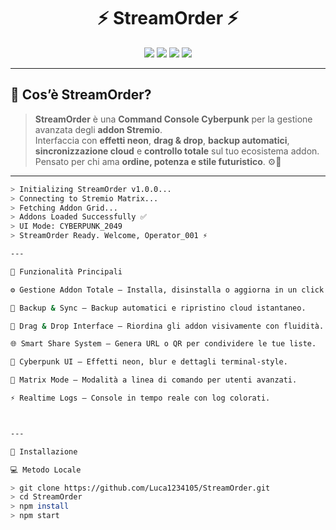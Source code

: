 <h1 align="center">⚡ StreamOrder ⚡</h1>

<p align="center">
  <img src="https://img.shields.io/badge/Version-1.0.0-purple?style=for-the-badge&logo=stremio" />
  <img src="https://img.shields.io/badge/Build-Stable-cyan?style=for-the-badge" />
  <img src="https://img.shields.io/badge/Theme-Cyberpunk-ff00ff?style=for-the-badge&logoColor=white" />
  <img src="https://img.shields.io/badge/License-Unlicensed-red?style=for-the-badge" />
</p>

---

## 💠 Cos’è StreamOrder?

> **StreamOrder** è una **Command Console Cyberpunk** per la gestione avanzata degli **addon Stremio**.  
> Interfaccia con **effetti neon**, **drag & drop**, **backup automatici**, **sincronizzazione cloud** e **controllo totale** sul tuo ecosistema addon.  
> Pensato per chi ama **ordine, potenza e stile futuristico**. ⚙️💜

---

```bash
> Initializing StreamOrder v1.0.0...
> Connecting to Stremio Matrix...
> Fetching Addon Grid...
> Addons Loaded Successfully ✅
> UI Mode: CYBERPUNK_2049
> StreamOrder Ready. Welcome, Operator_001 ⚡

---

🧠 Funzionalità Principali

⚙️ Gestione Addon Totale — Installa, disinstalla o aggiorna in un click.

💾 Backup & Sync — Backup automatici e ripristino cloud istantaneo.

🧩 Drag & Drop Interface — Riordina gli addon visivamente con fluidità.

🌐 Smart Share System — Genera URL o QR per condividere le tue liste.

🧬 Cyberpunk UI — Effetti neon, blur e dettagli terminal-style.

🧠 Matrix Mode — Modalità a linea di comando per utenti avanzati.

⚡ Realtime Logs — Console in tempo reale con log colorati.



---

🚀 Installazione

💻 Metodo Locale

> git clone https://github.com/Luca1234105/StreamOrder.git
> cd StreamOrder
> npm install
> npm start
